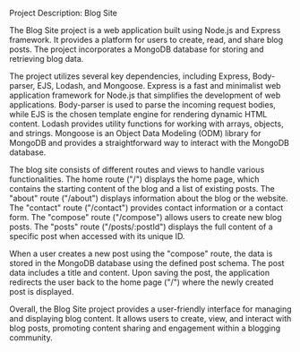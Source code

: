 
Project Description: Blog Site

The Blog Site project is a web application built using Node.js and Express framework. It provides a platform for users to create, read, and share blog posts. The project incorporates a MongoDB database for storing and retrieving blog data.

The project utilizes several key dependencies, including Express, Body-parser, EJS, Lodash, and Mongoose. Express is a fast and minimalist web application framework for Node.js that simplifies the development of web applications. Body-parser is used to parse the incoming request bodies, while EJS is the chosen template engine for rendering dynamic HTML content. Lodash provides utility functions for working with arrays, objects, and strings. Mongoose is an Object Data Modeling (ODM) library for MongoDB and provides a straightforward way to interact with the MongoDB database.

The blog site consists of different routes and views to handle various functionalities. The home route ("/") displays the home page, which contains the starting content of the blog and a list of existing posts. The "about" route ("/about") displays information about the blog or the website. The "contact" route ("/contact") provides contact information or a contact form. The "compose" route ("/compose") allows users to create new blog posts. The "posts" route ("/posts/:postId") displays the full content of a specific post when accessed with its unique ID.

When a user creates a new post using the "compose" route, the data is stored in the MongoDB database using the defined post schema. The post data includes a title and content. Upon saving the post, the application redirects the user back to the home page ("/") where the newly created post is displayed.

Overall, the Blog Site project provides a user-friendly interface for managing and displaying blog content. It allows users to create, view, and interact with blog posts, promoting content sharing and engagement within a blogging community.
